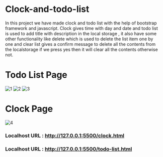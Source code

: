# Clock-and-todo-list
In this project we have made clock and todo list with the help of bootstrap framework and javascript.  Clock gives time with day and date and todo list is used to add title with description in the local storage , it also have some other functionality like delete which is used to delete the list item one by one and clear list gives a confirm message to delete all the contents from the localstorage if we press yes then it will clear all the contents otherwise not.

# Todo List Page
![1](https://user-images.githubusercontent.com/82877515/179305237-c28e5b8d-4f12-4346-af3a-4ca07e2a6397.png)
![2](https://user-images.githubusercontent.com/82877515/179305266-9aa6e19a-93a6-40c2-85da-61f1e054ba11.png)
![3](https://user-images.githubusercontent.com/82877515/179305278-d082cdc6-28e6-4dc3-a6ef-1e82cac3bde7.png)

# Clock Page
![4](https://user-images.githubusercontent.com/82877515/179305311-33ef21a4-7d3b-4b6c-9dd3-47999dc2582b.png)

### Localhost URL : http://127.0.0.1:5500/clock.html
### Localhost URL : http://127.0.0.1:5500/todo-list.html
